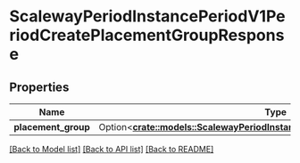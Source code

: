 # ScalewayPeriodInstancePeriodV1PeriodCreatePlacementGroupResponse

## Properties

Name | Type | Description | Notes
------------ | ------------- | ------------- | -------------
**placement_group** | Option<[**crate::models::ScalewayPeriodInstancePeriodV1PeriodPlacementGroup**](scaleway.instance.v1.PlacementGroup.md)> |  | [optional]

[[Back to Model list]](../README.md#documentation-for-models) [[Back to API list]](../README.md#documentation-for-api-endpoints) [[Back to README]](../README.md)


